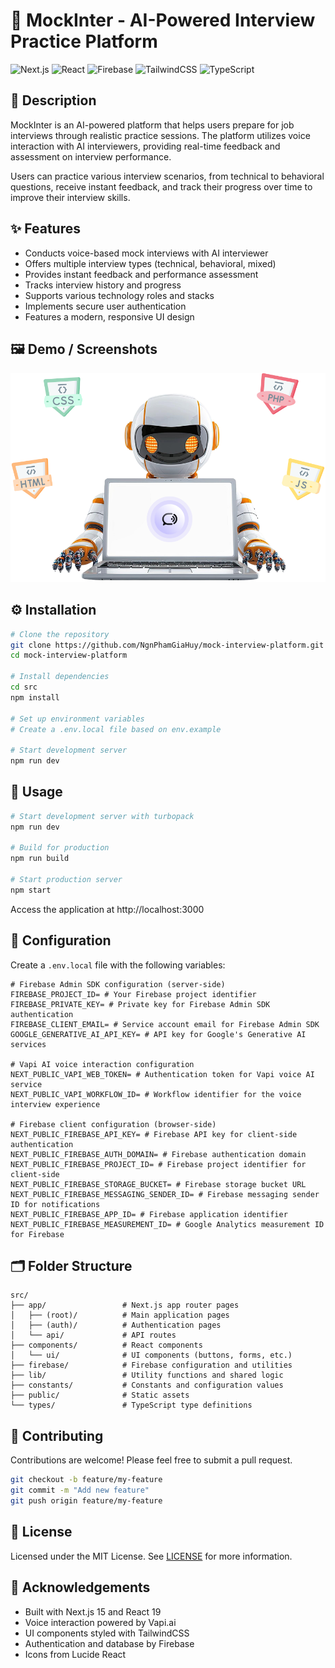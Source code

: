 # 🎯 MockInter - AI-Powered Interview Practice Platform

![Next.js](https://img.shields.io/badge/Next.js-15.2.4-black)
![React](https://img.shields.io/badge/React-19.0.0-blue)
![Firebase](https://img.shields.io/badge/Firebase-11.6.0-orange)
![TailwindCSS](https://img.shields.io/badge/TailwindCSS-4.0.0-06B6D4)
![TypeScript](https://img.shields.io/badge/TypeScript-5.0.0-blue)

## 📝 Description

MockInter is an AI-powered platform that helps users prepare for job interviews through realistic practice sessions. The platform utilizes voice interaction with AI interviewers, providing real-time feedback and assessment on interview performance.

Users can practice various interview scenarios, from technical to behavioral questions, receive instant feedback, and track their progress over time to improve their interview skills.

## ✨ Features

- Conducts voice-based mock interviews with AI interviewer
- Offers multiple interview types (technical, behavioral, mixed)
- Provides instant feedback and performance assessment
- Tracks interview history and progress
- Supports various technology roles and stacks
- Implements secure user authentication
- Features a modern, responsive UI design

## 🖼️ Demo / Screenshots

![Demo Screenshot](./src/public/robot.png)

## ⚙️ Installation

```bash
# Clone the repository
git clone https://github.com/NgnPhamGiaHuy/mock-interview-platform.git
cd mock-interview-platform

# Install dependencies
cd src
npm install

# Set up environment variables
# Create a .env.local file based on env.example

# Start development server
npm run dev
```

## 🚀 Usage

```bash
# Start development server with turbopack
npm run dev

# Build for production
npm run build

# Start production server
npm start
```

Access the application at http://localhost:3000

## 🔧 Configuration

Create a `.env.local` file with the following variables:

```
# Firebase Admin SDK configuration (server-side)
FIREBASE_PROJECT_ID= # Your Firebase project identifier
FIREBASE_PRIVATE_KEY= # Private key for Firebase Admin SDK authentication
FIREBASE_CLIENT_EMAIL= # Service account email for Firebase Admin SDK
GOOGLE_GENERATIVE_AI_API_KEY= # API key for Google's Generative AI services

# Vapi AI voice interaction configuration
NEXT_PUBLIC_VAPI_WEB_TOKEN= # Authentication token for Vapi voice AI service
NEXT_PUBLIC_VAPI_WORKFLOW_ID= # Workflow identifier for the voice interview experience

# Firebase client configuration (browser-side)
NEXT_PUBLIC_FIREBASE_API_KEY= # Firebase API key for client-side authentication
NEXT_PUBLIC_FIREBASE_AUTH_DOMAIN= # Firebase authentication domain
NEXT_PUBLIC_FIREBASE_PROJECT_ID= # Firebase project identifier for client-side
NEXT_PUBLIC_FIREBASE_STORAGE_BUCKET= # Firebase storage bucket URL
NEXT_PUBLIC_FIREBASE_MESSAGING_SENDER_ID= # Firebase messaging sender ID for notifications
NEXT_PUBLIC_FIREBASE_APP_ID= # Firebase application identifier
NEXT_PUBLIC_FIREBASE_MEASUREMENT_ID= # Google Analytics measurement ID for Firebase
```

## 🗂️ Folder Structure

```
src/
├── app/                 # Next.js app router pages
│   ├── (root)/          # Main application pages
│   ├── (auth)/          # Authentication pages
│   └── api/             # API routes
├── components/          # React components
│   └── ui/              # UI components (buttons, forms, etc.)
├── firebase/            # Firebase configuration and utilities
├── lib/                 # Utility functions and shared logic
├── constants/           # Constants and configuration values
├── public/              # Static assets
└── types/               # TypeScript type definitions
```

## 🤝 Contributing

Contributions are welcome! Please feel free to submit a pull request.

```bash
git checkout -b feature/my-feature
git commit -m "Add new feature"
git push origin feature/my-feature
```

## 📄 License

Licensed under the MIT License. See [LICENSE](./LICENSE) for more information.

## 🙏 Acknowledgements

- Built with Next.js 15 and React 19
- Voice interaction powered by Vapi.ai
- UI components styled with TailwindCSS
- Authentication and database by Firebase
- Icons from Lucide React 